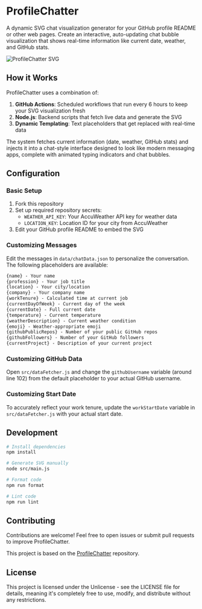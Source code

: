 # ProfileChatter

A dynamic SVG chat visualization generator for your GitHub profile README or other web pages. Create an interactive, auto-updating chat bubble visualization that shows real-time information like current date, weather, and GitHub stats.

![ProfileChatter SVG](https://raw.githubusercontent.com/YOUR_USERNAME/ProfileChatter/main/dist/profile-chat.svg?ts=0)

## How it Works

ProfileChatter uses a combination of:

1. **GitHub Actions**: Scheduled workflows that run every 6 hours to keep your SVG visualization fresh
2. **Node.js**: Backend scripts that fetch live data and generate the SVG
3. **Dynamic Templating**: Text placeholders that get replaced with real-time data

The system fetches current information (date, weather, GitHub stats) and injects it into a chat-style interface designed to look like modern messaging apps, complete with animated typing indicators and chat bubbles.

## Configuration

### Basic Setup

1. Fork this repository
2. Set up required repository secrets:
   - `WEATHER_API_KEY`: Your AccuWeather API key for weather data
   - `LOCATION_KEY`: Location ID for your city from AccuWeather
3. Edit your GitHub profile README to embed the SVG

### Customizing Messages

Edit the messages in `data/chatData.json` to personalize the conversation. The following placeholders are available:

```markdown
{name} - Your name
{profession} - Your job title
{location} - Your city/location
{company} - Your company name
{workTenure} - Calculated time at current job
{currentDayOfWeek} - Current day of the week
{currentDate} - Full current date
{temperature} - Current temperature
{weatherDescription} - Current weather condition
{emoji} - Weather-appropriate emoji
{githubPublicRepos} - Number of your public GitHub repos
{githubFollowers} - Number of your GitHub followers
{currentProject} - Description of your current project
```

### Customizing GitHub Data

Open `src/dataFetcher.js` and change the `githubUsername` variable (around line 102) from the default placeholder to your actual GitHub username.

### Customizing Start Date

To accurately reflect your work tenure, update the `workStartDate` variable in `src/dataFetcher.js` with your actual start date.

## Development

```bash
# Install dependencies
npm install

# Generate SVG manually
node src/main.js

# Format code
npm run format

# Lint code
npm run lint
```

## Contributing

Contributions are welcome! Feel free to open issues or submit pull requests to improve ProfileChatter.

This project is based on the [ProfileChatter](https://github.com/dsj7419/ProfileChatter) repository.

## License

This project is licensed under the Unlicense - see the LICENSE file for details, meaning it's completely free to use, modify, and distribute without any restrictions.
